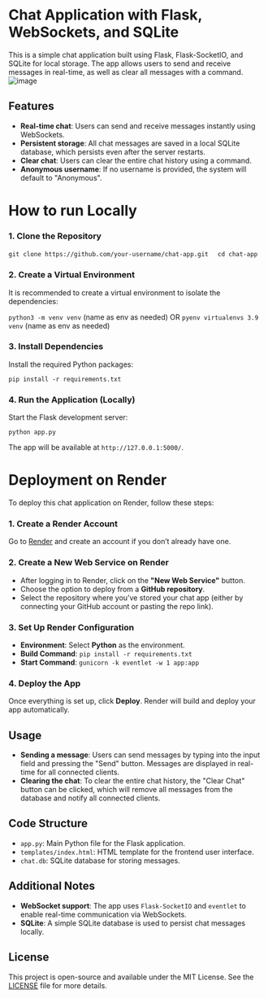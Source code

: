 # Chat Application with Flask, WebSockets, and SQLite

This is a simple chat application built using Flask, Flask-SocketIO, and SQLite for local storage. The app allows users to send and receive messages in real-time, as well as clear all messages with a command.
![image](https://github.com/user-attachments/assets/b0527f06-ba07-4a46-b6bc-c328328f2d6e)

## Features

- **Real-time chat**: Users can send and receive messages instantly using WebSockets.
- **Persistent storage**: All chat messages are saved in a local SQLite database, which persists even after the server restarts.
- **Clear chat**: Users can clear the entire chat history using a command.
- **Anonymous username**: If no username is provided, the system will default to "Anonymous".

# How to run Locally

### 1. Clone the Repository

`git clone https://github.com/your-username/chat-app.git  `
`cd chat-app`

### 2. Create a Virtual Environment

It is recommended to create a virtual environment to isolate the dependencies:

`python3 -m venv venv` (name as env as needed)
OR
`pyenv virtualenvs 3.9 venv` (name as env as needed)

### 3. Install Dependencies

Install the required Python packages:

`pip install -r requirements.txt`

### 4. Run the Application (Locally)

Start the Flask development server:

`python app.py`

The app will be available at `http://127.0.0.1:5000/`.

# Deployment on Render

To deploy this chat application on Render, follow these steps:

### 1. Create a Render Account

Go to [Render](https://render.com) and create an account if you don’t already have one.

### 2. Create a New Web Service on Render

- After logging in to Render, click on the **"New Web Service"** button.
- Choose the option to deploy from a **GitHub repository**.
- Select the repository where you’ve stored your chat app (either by connecting your GitHub account or pasting the repo link).
  
### 3. Set Up Render Configuration

- **Environment**: Select **Python** as the environment.
- **Build Command**: `pip install -r requirements.txt`
- **Start Command**: `gunicorn -k eventlet -w 1 app:app`
  
### 4. Deploy the App

Once everything is set up, click **Deploy**. Render will build and deploy your app automatically.

## Usage

- **Sending a message**: Users can send messages by typing into the input field and pressing the "Send" button. Messages are displayed in real-time for all connected clients.
- **Clearing the chat**: To clear the entire chat history, the "Clear Chat" button can be clicked, which will remove all messages from the database and notify all connected clients.

## Code Structure

- `app.py`: Main Python file for the Flask application.
- `templates/index.html`: HTML template for the frontend user interface.
- `chat.db`: SQLite database for storing messages.

## Additional Notes

- **WebSocket support**: The app uses `Flask-SocketIO` and `eventlet` to enable real-time communication via WebSockets.
- **SQLite**: A simple SQLite database is used to persist chat messages locally.


## License

This project is open-source and available under the MIT License. See the [LICENSE](LICENSE) file for more details.
